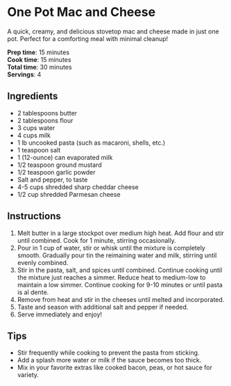 # One Pot Mac and Cheese

A quick, creamy, and delicious stovetop mac and cheese made in just one pot. Perfect for a comforting meal with minimal cleanup!

**Prep time**: 15 minutes  
**Cook time**: 15 minutes  
**Total time**: 30 minutes  
**Servings**: 4

## Ingredients

- 2 tablespoons butter
- 2 tablespoons flour
- 3 cups water
- 4 cups milk
- 1 lb uncooked pasta (such as macaroni, shells, etc.)
- 1 teaspoon salt
- 1 (12-ounce) can evaporated milk
- 1/2 teaspoon ground mustard
- 1/2 teaspoon garlic powder
- Salt and pepper, to taste
- 4-5 cups shredded sharp cheddar cheese
- 1/2 cup shredded Parmesan cheese

## Instructions

1. Melt butter in a large stockpot over medium high heat. Add flour and stir until combined. Cook for 1 minute, stirring occasionally. 
2. Pour in 1 cup of water, stir or whisk until the mixture is completely smooth. Gradually pour tin the reimaining water and milk, stirring until evenly combined.
3. Stir in the pasta, salt, and spices until combined. Continue cooking until the mixture just reaches a simmer. Reduce heat to medium-low to maintain a low simmer. Continue cooking for 9-10 minutes or until pasta is al dente.  
4. Remove from heat and stir in the cheeses until melted and incorporated.
5. Taste and season with additional salt and pepper if needed.
6. Serve immediately and enjoy!

## Tips

- Stir frequently while cooking to prevent the pasta from sticking.
- Add a splash more water or milk if the sauce becomes too thick.
- Mix in your favorite extras like cooked bacon, peas, or hot sauce for variety.
